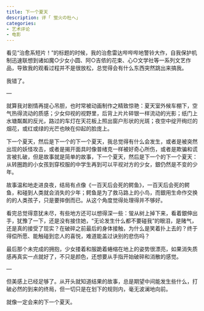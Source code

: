 ```yaml
---
title: 下一个夏天
description: 评「 蛍火の杜へ」
categories: 
- 艺术评论
- 电影
---
```


看见“治愈系短片！”的标题的时候，我的治愈雷达哔哔哔地警铃大作，自我保护机制迅速联想到诸如魔○少女小圆、阿○吉侬的花束、心○文学社等一系列文艺作品，导致我的观看过程并不是很放松，总觉得会有什么东西突然跳出来搞我。

我错了。

—

就算我对剧情再提心吊胆，也时常被动画制作之精致惊艳：夏天室外候车棚下，空气热得流动的质感；少女仰视的视野里，后背上片片碎银一样流动的光影；纸门上水塘粼粼的反光，路过的车灯在天花板上照出窗户形状的光斑；夜空中绽开绚烂的烟花，或红或绿的光芒也映在仰起的脸庞上。

下一个夏天，然后是下一个的下一个夏天，我总觉得有什么会发生，或者是被突然出现的妖怪攻击，或者是揭开面具时像普绪克一样被好奇心所伤，或者是欺骗和谎言被扎破，但是故事就是简单的故事，下一个夏天，然后是下一个的下一个夏天：从转圈跑的小女孩到穿校服的中学生再到可以平视对方的少女，銀仍然是不变的少年。

故事温和地走进良夜，结局有点像《一百天后会死的鳄鱼》，一百天后会死的鳄鱼，和碰到人类就会消失的少年；鳄鱼是为了救马路上的小鸟，而銀用生命作交换的的人类孩子，只是要摔倒而已。从这个角度觉得处理得并不够好。

看完总觉得意犹未尽，有些地方还可以想得深一些：蛍从树上掉下来，看着銀伸出手，犹豫了一下，还是没有接住她，“无论发生什么都不要碰我”的眼泪，是赌气，还是真的接受了现实？在破碎之前最后的身体接触，为什么是笑着扑上去的？终于得偿所愿、能触碰到恋人的喜悦，难道能盖过诀别的悲伤吗？

最后那个未完成的拥抱，少女搂着和服跪着蜷缩在地上的姿势很漂亮，如果消失质感再真实一点就好了，不只是颜色，还想要从手指开始破碎和消散的感觉。        
    
—    
    
但美感上已经足够了。从开头就知道结果的故事，总是期望中间能发生些什么，打破必然的到来的终局，但一切只是在划下的规则内，毫无波澜地向前。

就像一定会来的下一个夏天。
